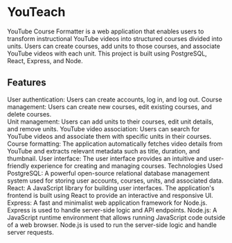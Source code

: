 <h1>YouTeach</h1>
YouTube Course Formatter is a web application that enables users to transform instructional YouTube videos into structured courses divided into units. Users can create courses, add units to those courses, and associate YouTube videos with each unit. This project is built using PostgreSQL, React, Express, and Node.

<h2>Features</h2>
User authentication: Users can create accounts, log in, and log out.
Course management: Users can create new courses, edit existing courses, and delete courses.</br>
Unit management: Users can add units to their courses, edit unit details, and remove units.
YouTube video association: Users can search for YouTube videos and associate them with specific units in their courses.
Course formatting: The application automatically fetches video details from YouTube and extracts relevant metadata such as title, duration, and thumbnail.
User interface: The user interface provides an intuitive and user-friendly experience for creating and managing courses.
Technologies Used
PostgreSQL: A powerful open-source relational database management system used for storing user accounts, courses, units, and associated data.
React: A JavaScript library for building user interfaces. The application's frontend is built using React to provide an interactive and responsive UI.
Express: A fast and minimalist web application framework for Node.js. Express is used to handle server-side logic and API endpoints.
Node.js: A JavaScript runtime environment that allows running JavaScript code outside of a web browser. Node.js is used to run the server-side logic and handle server requests.
